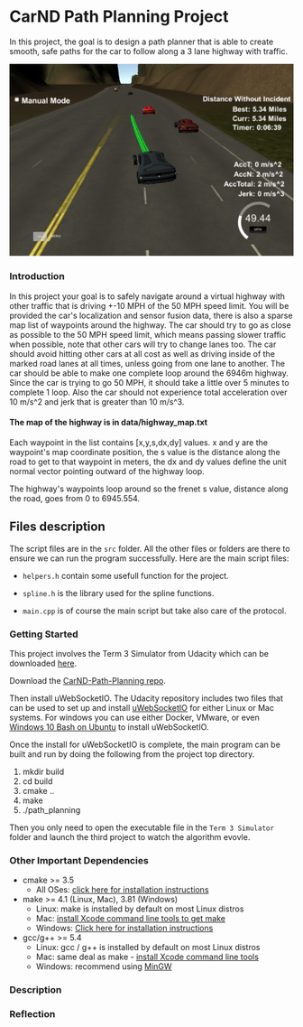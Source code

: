 [image1]: Images/Highway_driving.png "Intro Pic"

# CarND Path Planning Project
In this project, the goal is to design a path planner that is able to create smooth, safe paths for the car to follow along a 3 lane highway with traffic.

![Driving Example][image1] 

### Introduction

In this project your goal is to safely navigate around a virtual highway with other traffic that is driving +-10 MPH of the 50 MPH speed limit. You will be provided the car's localization and sensor fusion data, there is also a sparse map list of waypoints around the highway. The car should try to go as close as possible to the 50 MPH speed limit, which means passing slower traffic when possible, note that other cars will try to change lanes too. The car should avoid hitting other cars at all cost as well as driving inside of the marked road lanes at all times, unless going from one lane to another. The car should be able to make one complete loop around the 6946m highway. Since the car is trying to go 50 MPH, it should take a little over 5 minutes to complete 1 loop. Also the car should not experience total acceleration over 10 m/s^2 and jerk that is greater than 10 m/s^3.

#### The map of the highway is in data/highway_map.txt
Each waypoint in the list contains [x,y,s,dx,dy] values. x and y are the waypoint's map coordinate position, the s value is the distance along the road to get to that waypoint in meters, the dx and dy values define the unit normal vector pointing outward of the highway loop.

The highway's waypoints loop around so the frenet s value, distance along the road, goes from 0 to 6945.554.

## Files description

The script files are in the `src` folder. All the other files or folders are there to ensure we can run the program successfully. 
Here are the main script files:
 
 - `helpers.h` contain some usefull function for the project.
 
 - `spline.h` is the library used for the spline functions.
 
 - `main.cpp` is of course the main script but take also care of the protocol.

### Getting Started

This project involves the Term 3 Simulator from Udacity which can be downloaded [here](https://github.com/udacity/self-driving-car-sim/releases/tag/T3_v1.2).

Download the [CarND-Path-Planning repo](https://github.com/udacity/CarND-Path-Planning-Project).

Then install uWebSocketIO.
The Udacity repository includes two files that can be used to set up and install [uWebSocketIO](https://github.com/uWebSockets/uWebSockets) for either Linux or Mac systems. For windows you can use either Docker, VMware, or even [Windows 10 Bash on Ubuntu](https://www.howtogeek.com/249966/how-to-install-and-use-the-linux-bash-shell-on-windows-10/) to install uWebSocketIO.

Once the install for uWebSocketIO is complete, the main program can be built and run by doing the following from the project top directory.

1. mkdir build
2. cd build
3. cmake ..
4. make
5. ./path_planning


Then you only need to open the executable file in the `Term 3 Simulator` folder and launch the third project to watch the algorithm evovle.

### Other Important Dependencies

* cmake >= 3.5
  * All OSes: [click here for installation instructions](https://cmake.org/install/)
* make >= 4.1 (Linux, Mac), 3.81 (Windows)
  * Linux: make is installed by default on most Linux distros
  * Mac: [install Xcode command line tools to get make](https://developer.apple.com/xcode/features/)
  * Windows: [Click here for installation instructions](http://gnuwin32.sourceforge.net/packages/make.htm)
* gcc/g++ >= 5.4
  * Linux: gcc / g++ is installed by default on most Linux distros
  * Mac: same deal as make - [install Xcode command line tools](https://developer.apple.com/xcode/features/)
  * Windows: recommend using [MinGW](http://www.mingw.org/)

### Description 

### Reflection
